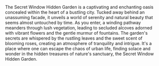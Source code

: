 The Secret Window Hidden Garden is a captivating and enchanting oasis concealed within the heart of a bustling city. Tucked away behind an unassuming facade, it unveils a world of serenity and natural beauty that seems almost untouched by time. As you enter, a winding pathway meanders through lush vegetation, leading to secluded alcoves adorned with vibrant flowers and the gentle murmur of fountains. The garden's secrets are whispered by the rustling leaves and the sweet scent of blooming roses, creating an atmosphere of tranquility and intrigue. It's a place where one can escape the chaos of urban life, finding solace and wonder in the hidden treasures of nature's sanctuary, the Secret Window Hidden Garden.
